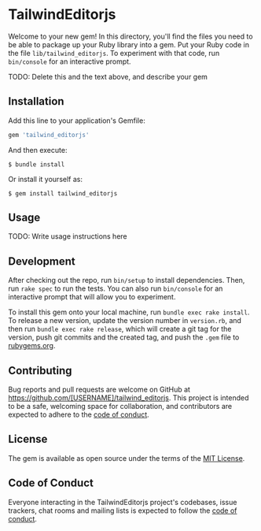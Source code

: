 # TailwindEditorjs

Welcome to your new gem! In this directory, you'll find the files you need to be able to package up your Ruby library into a gem. Put your Ruby code in the file `lib/tailwind_editorjs`. To experiment with that code, run `bin/console` for an interactive prompt.

TODO: Delete this and the text above, and describe your gem

## Installation

Add this line to your application's Gemfile:

```ruby
gem 'tailwind_editorjs'
```

And then execute:

    $ bundle install

Or install it yourself as:

    $ gem install tailwind_editorjs

## Usage

TODO: Write usage instructions here

## Development

After checking out the repo, run `bin/setup` to install dependencies. Then, run `rake spec` to run the tests. You can also run `bin/console` for an interactive prompt that will allow you to experiment.

To install this gem onto your local machine, run `bundle exec rake install`. To release a new version, update the version number in `version.rb`, and then run `bundle exec rake release`, which will create a git tag for the version, push git commits and the created tag, and push the `.gem` file to [rubygems.org](https://rubygems.org).

## Contributing

Bug reports and pull requests are welcome on GitHub at https://github.com/[USERNAME]/tailwind_editorjs. This project is intended to be a safe, welcoming space for collaboration, and contributors are expected to adhere to the [code of conduct](https://github.com/[USERNAME]/tailwind_editorjs/blob/master/CODE_OF_CONDUCT.md).

## License

The gem is available as open source under the terms of the [MIT License](https://opensource.org/licenses/MIT).

## Code of Conduct

Everyone interacting in the TailwindEditorjs project's codebases, issue trackers, chat rooms and mailing lists is expected to follow the [code of conduct](https://github.com/[USERNAME]/tailwind_editorjs/blob/master/CODE_OF_CONDUCT.md).
